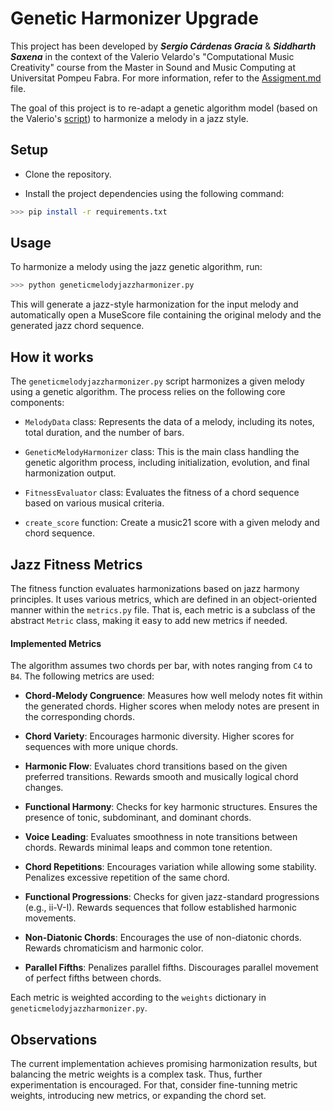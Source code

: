 # Genetic Harmonizer Upgrade

This project has been developed by **_Sergio Cárdenas Gracia_** & **_Siddharth Saxena_** in the context of the Valerio Velardo's "Computational Music Creativity" course from the Master in Sound and Music Computing at Universitat Pompeu Fabra. For more information, refer to the [Assigment.md](Assignment.md) file.

The goal of this project is to re-adapt a genetic algorithm model (based on the Valerio's [script](https://github.com/musikalkemist/generativemusicaicourse/blob/main/16.%20Melody%20harmonization%20with%20genetic%20algorithms/Code/geneticmelodyharmonizer.py)) to harmonize a melody in a jazz style.


## Setup

- Clone the repository.

- Install the project dependencies using the following command:

```bash
>>> pip install -r requirements.txt
```


## Usage

To harmonize a melody using the jazz genetic algorithm, run:

```bash
>>> python geneticmelodyjazzharmonizer.py
```

This will generate a jazz-style harmonization for the input melody and automatically open a MuseScore file containing the original melody and the generated jazz chord sequence.


## How it works

The `geneticmelodyjazzharmonizer.py` script harmonizes a given melody using a genetic algorithm. The process relies on the following core components:

- `MelodyData` class: Represents the data of a melody, including its notes, total duration, and the number of bars.

- `GeneticMelodyHarmonizer` class: This is the main class handling the genetic algorithm process, including initialization, evolution, and final harmonization output.

- `FitnessEvaluator` class: Evaluates the fitness of a chord sequence based on various musical criteria.

- `create_score` function: Create a music21 score with a given melody and chord sequence.


## Jazz Fitness Metrics

The fitness function evaluates harmonizations based on jazz harmony principles. It uses various metrics, which are defined in an object-oriented manner within the `metrics.py` file. That is, each metric is a subclass of the abstract `Metric` class, making it easy to add new metrics if needed.

#### Implemented Metrics

The algorithm assumes two chords per bar, with notes ranging from `C4` to `B4`. The following metrics are used:

- **Chord-Melody Congruence**: Measures how well melody notes fit within the generated chords. Higher scores when melody notes are present in the corresponding chords.

- **Chord Variety**: Encourages harmonic diversity. Higher scores for sequences with more unique chords.

- **Harmonic Flow**: Evaluates chord transitions based on the given preferred transitions. Rewards smooth and musically logical chord changes.

- **Functional Harmony**: Checks for key harmonic structures. Ensures the presence of tonic, subdominant, and dominant chords.

- **Voice Leading**: Evaluates smoothness in note transitions between chords. Rewards minimal leaps and common tone retention.

- **Chord Repetitions**: Encourages variation while allowing some stability. Penalizes excessive repetition of the same chord.

- **Functional Progressions**: Checks for given jazz-standard progressions (e.g., ii-V-I). Rewards sequences that follow established harmonic movements.

- **Non-Diatonic Chords**: Encourages the use of non-diatonic chords. Rewards chromaticism and harmonic color.

- **Parallel Fifths**: Penalizes parallel fifths. Discourages parallel movement of perfect fifths between chords.

Each metric is weighted according to the `weights` dictionary in `geneticmelodyjazzharmonizer.py`. 


## Observations

The current implementation achieves promising harmonization results, but balancing the metric weights is a complex task. Thus, further experimentation is encouraged. For that, consider fine-tunning metric weights, introducing new metrics, or expanding the chord set.